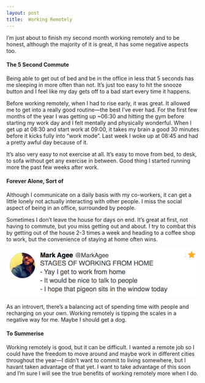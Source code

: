 ```yaml
---
layout: post
title:  Working Remotely
---
```


I’m just about to finish my second month working remotely and to be honest, although the majority of it is great, it has some negative aspects too.  

#### The 5 Second Commute
Being able to get out of bed and be in the office in less that 5 seconds has me sleeping in more often than not. It’s just too easy to hit the snooze button and I feel like my day gets off to a bad start every time it happens.

Before working remotely, when I had to rise early, it was great. It allowed me to get into a really good routine—the best I’ve ever had. For the first few months of the year I was getting up ~06:30 and hitting the gym before starting my work day and I felt mentally and physically wonderful. When I get up at 08:30 and start work at 09:00, it takes my brain a good 30 minutes before it kicks fully into “work mode”. Last week I woke up at 08:45 and had a pretty awful day because of it.

It’s also very easy to not exercise at all. It’s easy to move from bed, to desk, to sofa without get any exercise in between. Good thing I started running more the past few weeks after work.

#### Forever Alone, Sort of
Although I communicate on a daily basis with my co-workers, it can get a little lonely not actually interacting with other people. I miss the social aspect of being in an office, surrounded by people.

Sometimes I don’t leave the house for days on end. It’s great at first, not having to commute, but you miss getting out and about. I try to combat this by getting out of the house 2-3 times a week and heading to a coffee shop to work, but the convenience of staying at home often wins.

<img src="../uploads/working-remotely/pigeon.png" alt="Mark Agee on working from home." class="article-figure"/>

As an introvert, there’s a balancing act of spending time with people and recharging on your own. Working remotely is tipping the scales in a negative way for me. Maybe I should get a dog.

#### To Summerise
Working remotely is good, but it can be difficult. I wanted a remote job so I could have the freedom to move around and maybe work in different cities throughout the year—I didn’t want to commit to living somewhere, but I havant taken advantage of that yet. I want to take advantage of this soon and I’m sure I will see the true benefits of working remotely more when I do.

